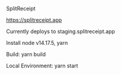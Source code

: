 SplitReceipt

https://splitreceipt.app

Currently deploys to staging.splitreceipt.app

Install node v14.17.5, yarn

Build: yarn build

Local Environment: yarn start